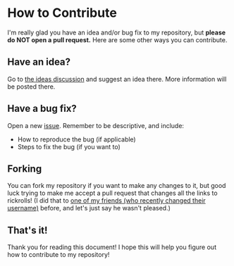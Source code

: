 # How to Contribute

I'm really glad you have an idea and/or bug fix to my repository, but **please do NOT open a pull request.** Here are some other ways you can contribute.

## Have an idea?

Go to [the ideas discussion](https://github.com/Brunozhon/Brunozhon.github.io/discussions/105) and suggest an idea there. More information will be posted there.

## Have a bug fix?

Open a new [issue](https://github.com/Brunozhon/Brunozhon.github.io/issues/new). Remember to be descriptive, and include:

- How to reproduce the bug (if applicable)
- Steps to fix the bug (if you want to)

## Forking

You can fork my repository if you want to make any changes to it, but good luck trying to make me accept a pull request that changes all the links to rickrolls! (I did that to [one of my friends (who recently changed their username)](https://github.com/infinitexlks) before, and let's just say he wasn't pleased.)

## That's it!

Thank you for reading this document! I hope this will help you figure out how to contribute to my repository!
